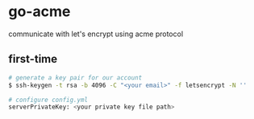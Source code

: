 # go-acme

communicate with let's encrypt using acme protocol

## first-time

```bash
# generate a key pair for our account
$ ssh-keygen -t rsa -b 4096 -C "<your email>" -f letsencrypt -N ''

# configure config.yml
serverPrivateKey: <your private key file path>
```
